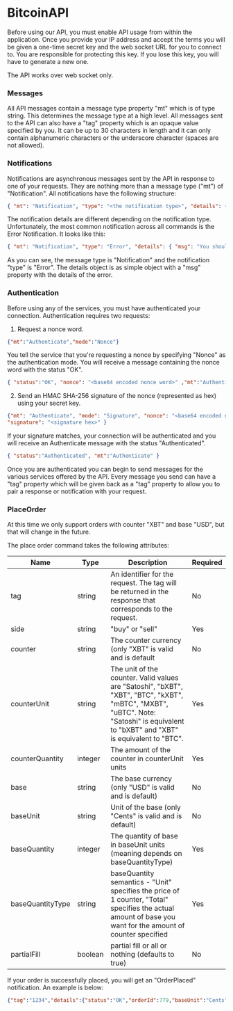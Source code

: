 # BitcoinAPI

Before using our API, you must enable API usage from within the application.  Once you provide your IP address and accept the terms you will be given a one-time secret key and the web socket URL for you to connect to.  You are responsible for protecting this key.  If you lose this key, you will have to generate a new one.

The API works over web socket only.  

### Messages

All API messages contain a message type property "mt" which is of type string.  This determines the message type at a high level.  All messages sent to the API can also have a "tag" property which is an opaque value specified by you.  It can be up to 30 characters in length and it can only contain alphanumeric characters or the underscore character (spaces are not allowed).

### Notifications

Notifications are asynchronous messages sent by the API in response to one of your requests.  They are nothing more than a message type ("mt") of "Notification".  All notifications have the following structure:

```json
{ "mt": "Notification", "type": "<the notification type>", "details": { ... } }
```

The notification details are different depending on the notification type.  Unfortunately, the most common notification across all commands is the Error Notification.  It looks like this:

```json
{ "mt": "Notification", "type": "Error", "details": { "msg": "You shouldn't have done that." }, "tag": "abcd" }
```

As you can see, the message type is "Notification" and the notification "type" is "Error".  The details object is as simple object with a "msg" property with the details of the error.

### Authentication

Before using any of the services, you must have authenticated your connection.  Authentication requires two requests:

1. Request a nonce word.
```json
{"mt":"Authenticate","mode":"Nonce"}
```

You tell the service that you're requesting a nonce by specifying "Nonce" as the authentication mode.  You will receive a message containing the nonce word with the status "OK".

```json
{ "status":"OK", "nonce": "<base64 encoded nonce word>" ,"mt":"Authenticate"}
```

2. Send an HMAC SHA-256 signature of the nonce (represented as hex) using your secret key.

```json
{"mt": "Authenticate", "mode": "Signature", "nonce": "<base64 encoded nonce word>", 
"signature": "<signature hex>" }
```

If your signature matches, your connection will be authenticated and you will receive an Authenticate message with the status "Authenticated".

```json
{ "status":"Authenticated", "mt":"Authenticate" }
```

Once you are authenticated you can begin to send messages for the various services offered by the API.  Every message you send can have a "tag" property which will be given back as a "tag" property to allow you to pair a response or notification with your request.

### PlaceOrder

At this time we only support orders with counter "XBT" and base "USD", but that will change in the future.

The place order command takes the following attributes:

| Name       | Type       | Description       | Required |
| ---------- | ---------- | ----------------- | -------- |
| tag        | string     | An identifier for the request.  The tag will be returned in the response that corresponds to the request. | No |
| side       | string     | "buy" or "sell"   | Yes      |
| counter    | string     | The counter currency (only "XBT" is valid and is default | No  |
| counterUnit | string    | The unit of the counter.  Valid values are "Satoshi", "bXBT", "XBT", "BTC", "kXBT", "mBTC", "MXBT", "uBTC".  Note: "Satoshi" is equivalent to "bXBT" and "XBT" is equivalent to "BTC". | Yes |
| counterQuantity | integer | The amount of the counter in counterUnit units | Yes |
| base       | string     | The base currency (only "USD" is valid and is default)   | No      |
| baseUnit   | string     | Unit of the base (only "Cents" is valid and is default) | No |
| baseQuantity | integer | The quantity of base in baseUnit units (meaning depends on baseQuantityType) | Yes |
| baseQuantityType | string | baseQuantity semantics - "Unit" specifies the price of 1 counter, "Total" specifies the actual amount of base you want for the amount of counter specified | Yes |
| partialFill | boolean | partial fill or all or nothing (defaults to true) | No |

If your order is successfully placed, you will get an "OrderPlaced" notification.  An example is below:

```json
{"tag":"1234","details":{"status":"OK","orderId":779,"baseUnit":"Cents","counterUnit":"Satoshi","base":"USD","counter":"XBT","side":"Buy","unitPrice":61000,"quantity":100000,"msg":"Your order of 0.00100000 XBT @ 610.00 was placed."},"mt":"Notification","type":"OrderPlaced"}
```
